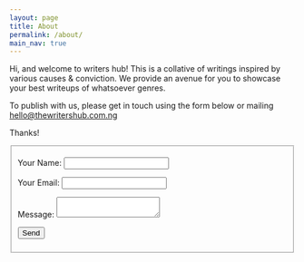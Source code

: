 ```yaml
---
layout: page
title: About
permalink: /about/
main_nav: true
---
```


Hi, and welcome to writers hub!
This is a collative of writings inspired by various causes & conviction.
We provide an avenue for you to showcase your best writeups of whatsoever genres.

To publish with us, please get in touch using the form below or mailing hello@thewritershub.com.ng

Thanks!
<fieldset>
<form name="contact" method="POST" data-netlify="true">
  <p>
    <label>Your Name: <input type="text" name="name" /></label>   
  </p>
  <p>
    <label>Your Email: <input type="email" name="email" /></label>
  </p>
  <p>
    <label>Message: <textarea name="message"></textarea></label>
  </p>
  <p>
    <button type="submit">Send</button>
  </p>
</form>
</fieldset>


[centrarium]: https://github.com/bencentra/centrarium
[bencentra]: http://bencentra.com
[jekyll]: https://github.com/jekyll/jekyll
